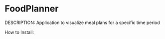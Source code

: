 # FoodPlanner
DESCRIPTION:
Application to visualize meal plans for a specific time period 

How to Install:
